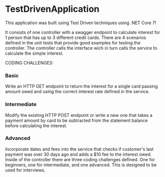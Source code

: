 # TestDrivenApplication
This application was built using Test Driven techniques using .NET Core 7!

It consists of one controller with a swagger endpoint to calculate interest for 1 person that has up to 3 different credit cards. There are 4 scenarios defined in the unit tests that provide good examples for testing the controller. The controller calls the interface wich in turn calls the service to calculate the simple interest.

CODING CHALLENGES:

### Basic 
Write an HTTP GET endpoint to return the interest for a single card passing amount owed and using the correct interest rate defined in the service.

### Intermediate 
Modify the existing HTTP POST endpoint or write a new one that takes a payment amount by card to be subtracted from the statement balance before calculating the interest.

### Advanced 
Incorporate dates and fees into the service that checks if customer's last payment was over 30 days ago and adds a $10 fee to the interest owed.
Inside of the controller there are three coding challenges defined. One for beginners, one for intermediate, and one advanced. This is designed to be used for interviews.
